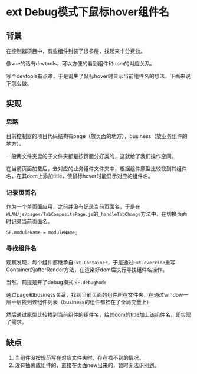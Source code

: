 # ext Debug模式下鼠标hover组件名

## 背景

在控制器项目中，有些组件封装了很多层，找起来十分费劲。

像vue的话有devtools，可以方便的看到组件和dom的对应关系。

写个devtools有点难，于是诞生了鼠标hover时显示当前组件名的想法，下面来说下怎么做。



## 实现

### 思路

目前控制器的项目代码结构有page（放页面的地方），business（放业务组件的地方）。

一般两文件夹里的子文件夹都是按页面分好类的，这就给了我们操作空间。

在当前页面加载后，去对应的业务组件文件夹中，根据组件原型比较找到其组件名，在其dom上添加title，使鼠标hover时能显示对应的组件名。



### 记录页面名

作为一个单页面应用，之前并没有记录当前页面名，于是在`WLAN/js/pages/TabCompositePage.js`的`_handleTabChange`方法中，在切换页面时记录当前页面名。

```
SF.moduleName = moduleName;
```



### 寻找组件名

观察发现，每个组件都继承自`Ext.Container`，于是通过`Ext.override`重写Container的afterRender方法，在渲染好dom后执行寻找组件名操作。

当然，前提是开了debug模式 `SF.debugMode`

通过page和business关系，找到当前页面的组件所在文件夹，在通过window一层一层找到该组件列表（business的组件都挂在了全局变量上）

然后通过原型比较找到当前组件的组件名，给其dom的title加上该组件名，即实现了需求。



## 缺点

1. 当组件没按规范写在对应文件夹时，存在找不到的情况。
2. 没有抽离成组件的，直接在页面new出来的，暂时无法识别到。

